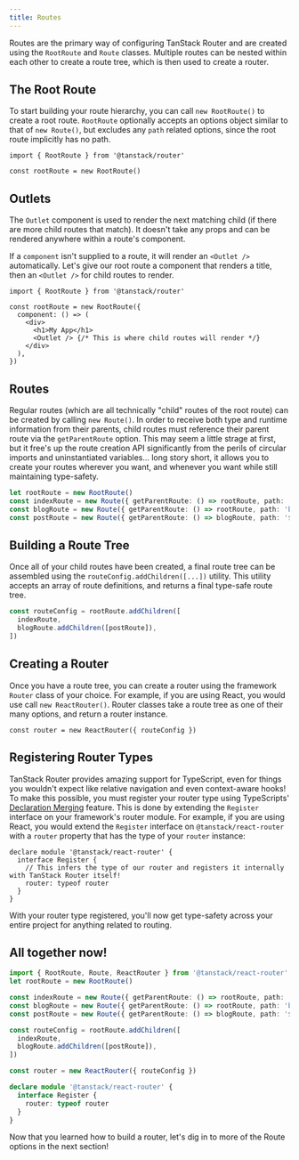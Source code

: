 ```yaml
---
title: Routes
---
```


Routes are the primary way of configuring TanStack Router and are created using the `RootRoute` and `Route` classes. Multiple routes can be nested within each other to create a route tree, which is then used to create a router.

## The Root Route

To start building your route hierarchy, you can call `new RootRoute()` to create a root route. `RootRoute` optionally accepts an options object similar to that of `new Route()`, but excludes any `path` related options, since the root route implicitly has no path.

```tsx
import { RootRoute } from '@tanstack/router'

const rootRoute = new RootRoute()
```

## Outlets

The `Outlet` component is used to render the next matching child (if there are more child routes that match). It doesn't take any props and can be rendered anywhere within a route's component.

If a `component` isn't supplied to a route, it will render an `<Outlet />` automatically. Let's give our root route a component that renders a title, then an `<Outlet />` for child routes to render.

```tsx
import { RootRoute } from '@tanstack/router'

const rootRoute = new RootRoute({
  component: () => (
    <div>
      <h1>My App</h1>
      <Outlet /> {/* This is where child routes will render */}
    </div>
  ),
})
```

## Routes

Regular routes (which are all technically "child" routes of the root route) can be created by calling `new Route()`. In order to receive both type and runtime information from their parents, child routes must reference their parent route via the `getParentRoute` option. This may seem a little strage at first, but it free's up the route creation API significantly from the perils of circular imports and uninstantiated variables... long story short, it allows you to create your routes wherever you want, and whenever you want while still maintaining type-safety.

```ts
let rootRoute = new RootRoute()
const indexRoute = new Route({ getParentRoute: () => rootRoute, path: '/' })
const blogRoute = new Route({ getParentRoute: () => rootRoute, path: 'blog' })
const postRoute = new Route({ getParentRoute: () => blogRoute, path: '$slug' })
```

## Building a Route Tree

Once all of your child routes have been created, a final route tree can be assembled using the `routeConfig.addChildren([...])` utility. This utility accepts an array of route definitions, and returns a final type-safe route tree.

```ts
const routeConfig = rootRoute.addChildren([
  indexRoute,
  blogRoute.addChildren([postRoute]),
])
```

## Creating a Router

Once you have a route tree, you can create a router using the framework `Router` class of your choice. For example, if you are using React, you would use call `new ReactRouter()`. Router classes take a route tree as one of their many options, and return a router instance.

```tsx
const router = new ReactRouter({ routeConfig })
```

## Registering Router Types

TanStack Router provides amazing support for TypeScript, even for things you wouldn't expect like relative navigation and even context-aware hooks! To make this possible, you must register your router type using TypeScripts' [Declaration Merging](https://www.typescriptlang.org/docs/handbook/declaration-merging.html) feature. This is done by extending the `Register` interface on your framework's router module. For example, if you are using React, you would extend the `Register` interface on `@tanstack/react-router` with a `router` property that has the type of your `router` instance:

```tsx
declare module '@tanstack/react-router' {
  interface Register {
    // This infers the type of our router and registers it internally with TanStack Router itself!
    router: typeof router
  }
}
```

With your router type registered, you'll now get type-safety across your entire project for anything related to routing.

## All together now!

```ts
import { RootRoute, Route, ReactRouter } from '@tanstack/react-router'
let rootRoute = new RootRoute()

const indexRoute = new Route({ getParentRoute: () => rootRoute, path: '/' })
const blogRoute = new Route({ getParentRoute: () => rootRoute, path: 'blog' })
const postRoute = new Route({ getParentRoute: () => blogRoute, path: '$slug' })

const routeConfig = rootRoute.addChildren([
  indexRoute,
  blogRoute.addChildren([postRoute]),
])

const router = new ReactRouter({ routeConfig })

declare module '@tanstack/react-router' {
  interface Register {
    router: typeof router
  }
}
```

Now that you learned how to build a router, let's dig in to more of the Route options in the next section!
